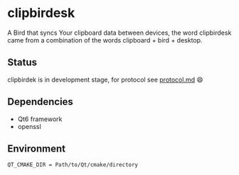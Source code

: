 <!--
 Copyright (c) 2023 Sri Lakshmi Kanthan P
 
 This software is released under the MIT License.
 https://opensource.org/licenses/MIT
-->

# clipbirdesk

A Bird that syncs Your clipboard data between devices, the word clipbirdesk came from a combination of the words clipboard + bird + desktop.

## Status

clipbirdek is in development stage, for protocol see [protocol.md](docs/protocol.md) 😄

## Dependencies

- Qt6 framework
- openssl

## Environment

~~~sh
QT_CMAKE_DIR = Path/to/Qt/cmake/directory
~~~
